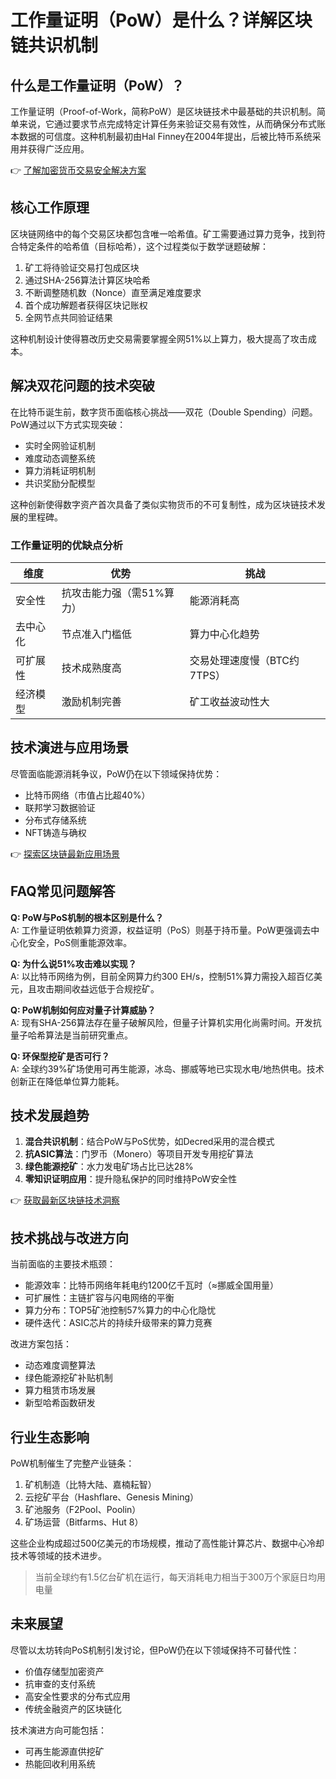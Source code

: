 # 工作量证明（PoW）是什么？详解区块链共识机制

## 什么是工作量证明（PoW）？

工作量证明（Proof-of-Work，简称PoW）是区块链技术中最基础的共识机制。简单来说，它通过要求节点完成特定计算任务来验证交易有效性，从而确保分布式账本数据的可信度。这种机制最初由Hal Finney在2004年提出，后被比特币系统采用并获得广泛应用。

👉 [了解加密货币交易安全解决方案](https://bit.ly/okx_welcome)

## 核心工作原理

区块链网络中的每个交易区块都包含唯一哈希值。矿工需要通过算力竞争，找到符合特定条件的哈希值（目标哈希），这个过程类似于数学谜题破解：

1. 矿工将待验证交易打包成区块
2. 通过SHA-256算法计算区块哈希
3. 不断调整随机数（Nonce）直至满足难度要求
4. 首个成功解题者获得区块记账权
5. 全网节点共同验证结果

这种机制设计使得篡改历史交易需要掌握全网51%以上算力，极大提高了攻击成本。

## 解决双花问题的技术突破

在比特币诞生前，数字货币面临核心挑战——双花（Double Spending）问题。PoW通过以下方式实现突破：
- 实时全网验证机制
- 难度动态调整系统
- 算力消耗证明机制
- 共识奖励分配模型

这种创新使得数字资产首次具备了类似实物货币的不可复制性，成为区块链技术发展的里程碑。

### 工作量证明的优缺点分析

| 维度        | 优势                     | 挑战                     |
|-------------|--------------------------|--------------------------|
| 安全性      | 抗攻击能力强（需51%算力）| 能源消耗高               |
| 去中心化    | 节点准入门槛低           | 算力中心化趋势           |
| 可扩展性    | 技术成熟度高             | 交易处理速度慢（BTC约7TPS）|
| 经济模型    | 激励机制完善             | 矿工收益波动性大         |

## 技术演进与应用场景

尽管面临能源消耗争议，PoW仍在以下领域保持优势：
- 比特币网络（市值占比超40%）
- 联邦学习数据验证
- 分布式存储系统
- NFT铸造与确权

👉 [探索区块链最新应用场景](https://bit.ly/okx_welcome)

## FAQ常见问题解答

**Q: PoW与PoS机制的根本区别是什么？**  
A: 工作量证明依赖算力资源，权益证明（PoS）则基于持币量。PoW更强调去中心化安全，PoS侧重能源效率。

**Q: 为什么说51%攻击难以实现？**  
A: 以比特币网络为例，目前全网算力约300 EH/s，控制51%算力需投入超百亿美元，且攻击期间收益远低于合规挖矿。

**Q: PoW机制如何应对量子计算威胁？**  
A: 现有SHA-256算法存在量子破解风险，但量子计算机实用化尚需时间。开发抗量子哈希算法是当前研究重点。

**Q: 环保型挖矿是否可行？**  
A: 全球约39%矿场使用可再生能源，冰岛、挪威等地已实现水电/地热供电。技术创新正在降低单位算力能耗。

## 技术发展趋势

1. **混合共识机制**：结合PoW与PoS优势，如Decred采用的混合模式
2. **抗ASIC算法**：门罗币（Monero）等项目开发专用挖矿算法
3. **绿色能源挖矿**：水力发电矿场占比已达28%
4. **零知识证明应用**：提升隐私保护的同时维持PoW安全性

👉 [获取最新区块链技术洞察](https://bit.ly/okx_welcome)

## 技术挑战与改进方向

当前面临的主要技术瓶颈：
- 能源效率：比特币网络年耗电约1200亿千瓦时（≈挪威全国用量）
- 可扩展性：主链扩容与闪电网络的平衡
- 算力分布：TOP5矿池控制57%算力的中心化隐忧
- 硬件迭代：ASIC芯片的持续升级带来的算力竞赛

改进方案包括：
- 动态难度调整算法
- 绿色能源挖矿补贴机制
- 算力租赁市场发展
- 新型哈希函数研发

## 行业生态影响

PoW机制催生了完整产业链条：
1. 矿机制造（比特大陆、嘉楠耘智）
2. 云挖矿平台（Hashflare、Genesis Mining）
3. 矿池服务（F2Pool、Poolin）
4. 矿场运营（Bitfarms、Hut 8）

这些企业构成超过500亿美元的市场规模，推动了高性能计算芯片、数据中心冷却技术等领域的技术进步。

> 当前全球约有1.5亿台矿机在运行，每天消耗电力相当于300万个家庭日均用电量

## 未来展望

尽管以太坊转向PoS机制引发讨论，但PoW仍在以下领域保持不可替代性：
- 价值存储型加密资产
- 抗审查的支付系统
- 高安全性要求的分布式应用
- 传统金融资产的区块链化

技术演进方向可能包括：
- 可再生能源直供挖矿
- 热能回收利用系统